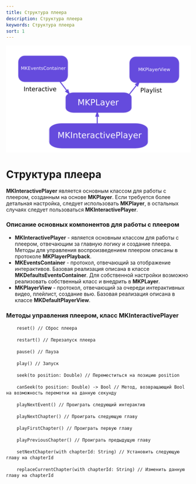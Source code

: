 ```yaml
---
title: Структура плеера
description: Структура плеера
keywords: Структура плеера
sort: 1 
---
```


![Image](https://raw.githubusercontent.com/movika/public.docs.movika.com/develop/images/ios_player-arch.png)
# Структура плеера
**MKInteractivePlayer** является основным классом для работы с плеером, созданным на основе **MKPlayer**. Если требуется более детальная настройка, следует использовать **MKPlayer**, в остальных случаях следует пользоваться **MKInteractivePlayer**.

### Описание основных компонентов для работы с плеером
- **MKInteractivePlayer** - является основным классом для работы с плеером, отвечающим за главную логику и создание плеера. Методы для управления воспроизведением плеером описаны в протоколе **MKPlayerPlayback**.
- **MKEventsContainer** - протокол, отвечающий за отображение интерактивов. Базовая реализация описана в классе **MKDefaultsEventsContainer**. Для собственной настройки возможно реализовать собственный класс и внедрить в **MKPLayer**. 
- **MKPlayerView** - протокол, отвечающий за очереди интерактивных видео, плейлист, создание вью. Базовая реализация описана в классе **MKDefaultPlayerView**.

### Методы управления плеером, класс MKInteractivePlayer
```
    reset() // Сброс плеера
  
    restart() // Перезапуск плеера
    
    pause() // Пауза
    
    play() // Запуск
  
    seek(to position: Double) // Переместиться на позицию position
  
    canSeek(to position: Double) -> Bool // Метод, возвращающий Bool на возможность перемотки на данную секунду 

    playNextEvent() // Проиграть следующий интерактив
  
    playNextChapter() // Проиграть следующую главу
  
    playFirstChapter() // Проиграть первую главу
  
    playPreviousChapter() // Проиграть предыдущую главу
  
    setNextChapter(with chapterId: String) // Установить следующую главу на chapterId
 
    replaceCurrentChapter(with chapterId: String) // Изменить данную главу на chapterId
```

